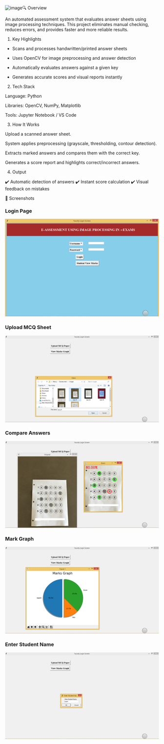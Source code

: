 <img width="1366" height="768" alt="image" src="https://github.com/user-attachments/assets/c6d2033b-9950-4dc3-8566-e667d3177961" />🔍 Overview

An automated assessment system that evaluates answer sheets using image processing techniques. This project eliminates manual checking, reduces errors, and provides faster and more reliable results.

1) Key Highlights

* Scans and processes handwritten/printed answer sheets

* Uses OpenCV for image preprocessing and answer detection

* Automatically evaluates answers against a given key

* Generates accurate scores and visual reports instantly

2) Tech Stack

Language: Python

Libraries: OpenCV, NumPy, Matplotlib

Tools: Jupyter Notebook / VS Code

3) How It Works

Upload a scanned answer sheet.

System applies preprocessing (grayscale, thresholding, contour detection).

Extracts marked answers and compares them with the correct key.

Generates a score report and highlights correct/incorrect answers.

4) Output

✔️ Automatic detection of answers
✔️ Instant score calculation
✔️ Visual feedback on mistakes

📸 Screenshots  

### Login Page  
![Login Page](https://github.com/Ahmad-Zaf/E-Assessment-using-Image-Processing/blob/main/eassesment%20code/Asset/LoginPage.png)

### Upload MCQ Sheet  
![Upload MCQ sheet](https://github.com/Ahmad-Zaf/E-Assessment-using-Image-Processing/blob/main/eassesment%20code/Asset/Upload%20MCQ%20sheet.png?raw=true)  

### Compare Answers  
![Compare Answers](https://github.com/Ahmad-Zaf/E-Assessment-using-Image-Processing/blob/main/eassesment%20code/Asset/Compare%20Answers.png?raw=true)  

### Mark Graph  
![Mark Graph](https://github.com/Ahmad-Zaf/E-Assessment-using-Image-Processing/blob/main/eassesment%20code/Asset/Mark%20graph.png?raw=true)  

### Enter Student Name  
![Enter Student Name](https://github.com/Ahmad-Zaf/E-Assessment-using-Image-Processing/blob/main/eassesment%20code/Asset/Enter%20Student%20Name.png?raw=true)  
   


